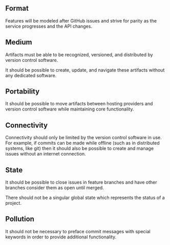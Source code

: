 ## Format

Features will be modeled after GitHub issues and strive for parity as the service progresses and the API changes.


## Medium

Artifacts must be able to be recognized, versioned, and distributed by version control software.

It should be possible to create, update, and navigate these artifacts without any dedicated software.


## Portability

It should be possible to move artifacts between hosting providers and version control software while maintaining core functionality.


## Connectivity

Connectivity should only be limited by the version control software in use. For example, if commits can be made while offline (such as in distributed systems, like git) then it should also be possible to create and manage issues without an internet connection.


## State

It should be possible to close issues in feature branches and have other branches consider them as open until merged.

There should not be a singular global state which represents the status of a project.


## Pollution

It should not be necessary to preface commit messages with special keywords in order to provide additional functionality.
